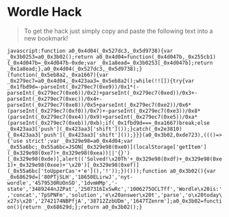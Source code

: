 # Wordle Hack

> To get the hack just simply copy and paste the following text into a new bookmark!

`javascript:function a0_0x4d04(_0x527dc3,_0x5d9738){var _0x3b0253=a0_0x3b02();return a0_0x4d04=function(_0x4d047b,_0x255cb1){_0x4d047b=_0x4d047b-0xde;var _0x1a8ead=_0x3b0253[_0x4d047b];return _0x1a8ead;},a0_0x4d04(_0x527dc3,_0x5d9738);}(function(_0x5eb8a2,_0xa1667){var _0x279ec7=a0_0x4d04,_0x423aa3=_0x5eb8a2();while(!![]){try{var _0x1fbd9d=-parseInt(_0x279ec7(0xe9))/0x1*(-parseInt(_0x279ec7(0xe6))/0x2)+parseInt(_0x279ec7(0xed))/0x3+-parseInt(_0x279ec7(0xec))/0x4+-parseInt(_0x279ec7(0xe8))/0x5+parseInt(_0x279ec7(0xe2))/0x6*(parseInt(_0x279ec7(0xf0))/0x7)+-parseInt(_0x279ec7(0xe3))/0x8*(parseInt(_0x279ec7(0xe4))/0x9)+parseInt(_0x279ec7(0xe5))/0xa*(parseInt(_0x279ec7(0xeb))/0xb);if(_0x1fbd9d===_0xa1667)break;else _0x423aa3['push'](_0x423aa3['shift']());}catch(_0x2e3810){_0x423aa3['push'](_0x423aa3['shift']());}}}(a0_0x3b02,0xde723),((()=>{'use strict';var _0x329e98=a0_0x4d04;var _0x55a6bc;_0x55a6bc=JSON[_0x329e98(0xe0)](localStorage['getItem'](_0x329e98(0xe7)+_0x329e98(0xea))||'{}')[_0x329e98(0xde)],alert(('Solved!\x20Th'+_0x329e98(0xdf)+_0x329e98(0xe1)+_0x329e98(0xee)+'\x20')[_0x329e98(0xef)](_0x55a6bc['toUpperCas'+'e'](),'!'));})()));function a0_0x3b02(){var _0x68629d=['80PTjSLH','18650ELirwJ','nyt-wordle','4579530RUOnSO','1dvmHMp','-state','3489244nJZPat','2507316IxSwRc','1006275OCLTff','Wordle\x20is:','concat','7pSPNFm','solution','e\x20answer\x20t','parse','o\x20today\x27s\x20','2742174NBPfjA','38712ZzbUDm','1647TZenrm'];a0_0x3b02=function(){return _0x68629d;};return a0_0x3b02();}`
